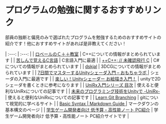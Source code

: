 # プログラムの勉強に関するおすすめリンク

部員の独断と偏見のみで選ばれたプログラムを勉強するためのおすすめサイトの紹介です！他におすすめサイトがあれば是非教えてください！

| :---: | :---: |
| [ロベールのＣ＋＋教室]("http://www7b.biglobe.ne.jp/~robe/cpphtml/")  | C++についての情報がまとめられています |
| [苦しんで覚えるC言語]("https://9cguide.appspot.com/") | C言語入門に最適 |
| [++C++; // 未確認飛行 C]("https://ufcpp.net/") | C#についての情報がまとめられています |
| [dskjal]("https://dskjal.com/") | 3DCGについての情報がまとめられています |
| [7日間でマスターするUnityシェーダ入門 – おもちゃラボ 	]("https://nn-hokuson.hatenablog.com/entry/2018/02/15/140037") | シェーダの入門に最適です |
| [楽しい！Unityシェーダー お絵描き入門！]("https://docs.google.com/presentation/d/1NMhx4HWuNZsjNRRlaFOu2ysjo04NgcpFlEhzodE8Rlg/edit#slide=id.g423da70889_217_0") | unityで2Dシェーダを書くときに参考になります |
| [UniRx入門シリーズ 目次]("https://docs.google.com/presentation/d/1NMhx4HWuNZsjNRRlaFOu2ysjo04NgcpFlEhzodE8Rlg/edit#slide=id.g423da70889_217_0") | 使えると便利なUniRxについての記事です |
| [未来のプログラミング技術をUnityで -UniRx-]("https://www.slideshare.net/torisoup/unity-unirx") | 使えると便利なUniRxについての記事です |
| [Learn Git Branching]("https://learngitbranching.js.org/?locale=ja") | gitについて視覚的に学べるサイト |
| [Basic Syntax | Markdown Guide 	]("https://www.markdownguide.org/basic-syntax/") | マークダウンの基本構文のページ |
| [学生ゲーム開発者向け 低予算・高性能ノート PC紹介]("https://github.com/Reputeless/Laptops") | 学生ゲーム開発者向け 低予算・高性能ノート PC紹介サイトです |
